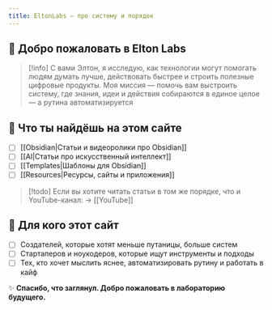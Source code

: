 ```yaml
---
title: EltonLabs — про систему и порядок
---
```


## 👋 Добро пожаловать в **Elton Labs**

>[!info] C вами Элтон, я исследую, как технологии могут помогать людям думать лучше, действовать быстрее и строить полезные цифровые продукты.
>Моя миссия — помочь вам выстроить систему, где знания, идеи и действия собираются в единое целое — а рутина автоматизируется

## 📌 Что ты найдёшь на этом сайте

- [ ] [[Obsidian|Статьи и видеоролики про Obsidian]]
- [ ] [[AI|Статьи про искусственный интеллект]]
- [ ] [[Templates|Шаблоны для Obsidian]]
- [ ] [[Resources|Ресурсы, сайты и приложения]]

>[!todo] Если вы хотите читать статьи в том же порядке, что и YouTube-канал:
>-> [[YouTube]]

## 🧰 Для кого этот сайт

- [ ] Создателей, которые хотят меньше путаницы, больше систем
- [ ] Стартаперов и ноукодеров, которые ищут инструменты и подходы
- [ ] Тех, кто хочет мыслить яснее, автоматизировать рутину и работать в кайф

✨ **Спасибо, что заглянул. Добро пожаловать в лабораторию будущего.**

